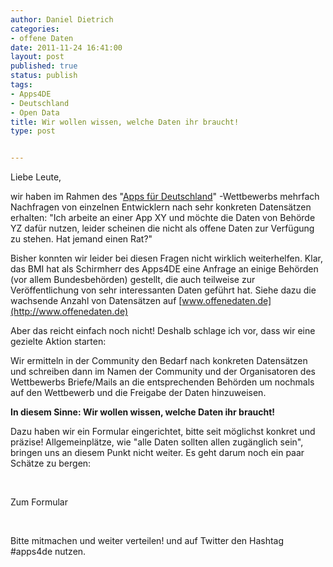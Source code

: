 ```yaml
---
author: Daniel Dietrich
categories:
- offene Daten
date: 2011-11-24 16:41:00
layout: post
published: true
status: publish
tags:
- Apps4DE
- Deutschland
- Open Data
title: Wir wollen wissen, welche Daten ihr braucht!
type: post


---
```


Liebe Leute,

wir haben im Rahmen des "[Apps für Deutschland](http://apps4deutschland.de)" -Wettbewerbs mehrfach Nachfragen von einzelnen Entwicklern nach sehr konkreten Datensätzen erhalten: "Ich arbeite an einer App XY und möchte die Daten von Behörde YZ dafür nutzen, leider scheinen die nicht als offene Daten zur Verfügung zu stehen. Hat jemand einen Rat?"

Bisher konnten wir leider bei diesen Fragen nicht wirklich weiterhelfen. Klar, das BMI hat als Schirmherr des Apps4DE eine Anfrage an einige Behörden (vor allem Bundesbehörden) gestellt, die auch teilweise zur Veröffentlichung von sehr interessanten Daten geführt hat. Siehe dazu die wachsende Anzahl von Datensätzen auf [www.offenedaten.de](http://www.offenedaten.de)

Aber das reicht einfach noch nicht! Deshalb schlage ich vor, dass wir eine gezielte Aktion starten:

Wir ermitteln in der Community den Bedarf nach konkreten Datensätzen und schreiben dann im Namen der Community und der Organisatoren des Wettbewerbs Briefe/Mails an die entsprechenden Behörden um nochmals auf den Wettbewerb und die Freigabe der Daten hinzuweisen.

**In diesem Sinne: Wir wollen wissen, welche Daten ihr braucht!**

Dazu haben wir ein Formular eingerichtet, bitte seit möglichst konkret und präzise! Allgemeinplätze, wie "alle Daten sollten allen zugänglich sein", bringen uns an diesem Punkt nicht weiter. Es geht darum noch ein paar Schätze zu bergen:

 

Zum Formular

 

Bitte mitmachen und weiter verteilen! und auf Twitter den Hashtag #apps4de nutzen.
